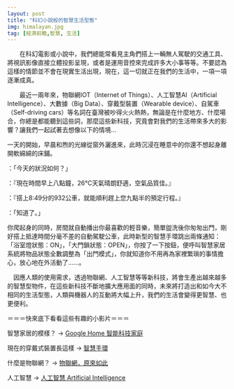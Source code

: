 ```yaml
---
layout: post
title: "科幻小說般的智慧生活型態"
img: himalayan.jpg
tag: [經濟前瞻,智慧, 生活]
---
```

　　在科幻電影或小說中，我們總能常看見主角們搭上一輛無人駕駛的交通工具、將視訊影像直接立體投影呈現，或者是運用音控來完成許多大小事等等。不要認為這樣的情節並不會在現實生活出現，現在，這一切就正在我們的生活中，一項一項逐漸成真。

　　最近一兩年來，物聯網IOT（Internet of Things）、人工智慧AI（Artificial Intelligence）、大數據（Big Data）、穿戴型裝置（Wearable device）、自駕車（Self-driving cars）等名詞在臺灣被吵得火火熱熱，無論是在什麼地方、什麼場合，你總是都能聽到這些詞，那麼這些新科技，究竟會對我們的生活帶來多大的影響？讓我們一起試著去想像以下的情境...


一天的開始，早晨和煦的光線從窗外灑進來，此時沉浸在睡意中的你還不想起身離開軟綿綿的床鋪。

：「今天的狀況如何？」

：『現在時間早上八點鐘，26°C天氣晴朗舒適，空氣品質佳。』

：『搭上8:49分的932公車，就能順利趕上您九點半的預定行程。』

：「知道了。」

你爬起身的同時，房間就自動播出你最喜歡的輕音樂，簡單盥洗後你匆匆出門，剛好搭上抵達時間分毫不差的自動駕駛公車，此時新型的智慧手環跳出兩條通知：「浴室燈狀態：ON」，「大門鎖狀態：OPEN」，你按了一下按鈕，便呼叫智慧家居系統將物品狀態全數調整為「出門模式」，你就知道你不用再為家裡繁瑣的事情擔心，放心地在外活動了......。

　因應人類的使用需求，透過物聯網、人工智慧等等新科技，將會生產出越來越多的智慧型物件，在這些新科技不斷地擴大應用面的同時，未來將打造出和如今大不相同的生活型態，人類與機器人的互動將大幅上升，我們的生活會變得更智慧、也更便利。


＝＝＝快來底下看看這些有趣的小影片＝＝＝

智慧家居的模樣？ -> [Google Home 智能科技家庭](https://www.youtube.com/watch?v=lOjCN8cSCZ8)

現在的穿戴式裝置長這樣 -> [智慧手環](https://www.youtube.com/watch?v=yVWqS1rR9n0)

什麼是物聯網？ ->  [物聯網，原來如此](https://www.youtube.com/watch?v=lJc8CJj4CII)

人工智慧 -> [人工智慧 Artificial Intelligence](https://www.youtube.com/watch?v=FsLZIcxflhI)
